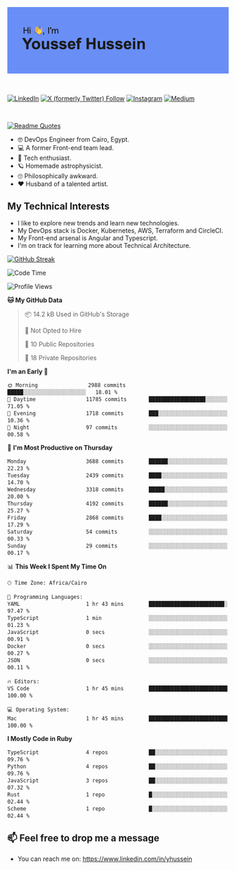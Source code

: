 [![Youssef's GitHub Banner](./assets/youssef-hussein.png)](https://github.com/yorki404)

</br>

[![LinkedIn](https://img.shields.io/badge/linkedin-%230077B5.svg?style=for-the-badge&logo=linkedin&logoColor=white)](https://www.linkedin.com/in/yhussein/)
[![X (formerly Twitter) Follow](https://img.shields.io/twitter/follow/devqik_?style=for-the-badge&logo=X&logoColor=White&labelColor=White)](https://twitter.com/devqik_)
[![Instagram](https://img.shields.io/badge/devqik-E4405F?style=for-the-badge&logo=Instagram&logoColor=white)](https://instagram.com/devqik)
[![Medium](https://img.shields.io/badge/Medium-12100E?style=for-the-badge&logo=medium&logoColor=white)](https://medium.com/@devqik)

</br>

[![Readme Quotes](https://quotes-github-readme.vercel.app/api?type=horizontal&theme=dark)](https://github.com/piyushsuthar/github-readme-quotes)

- :nerd_face: DevOps Engineer from Cairo, Egypt.
- :computer: A former Front-end team lead.
- :satellite: Tech enthusiast.
- :ringed_planet: Homemade astrophysicist.
- :roll_eyes: Philosophically awkward.
- :heart: Husband of a talented artist.

## My Technical Interests

- I like to explore new trends and learn new technologies.
- My DevOps stack is Docker, Kubernetes, AWS, Terraform and CircleCI.
- My Front-end arsenal is Angular and Typescript.
- I'm on track for learning more about Technical Architecture.

[![GitHub Streak](https://streak-stats.demolab.com/?user=devqik&theme=dark)](https://git.io/streak-stats)

<!--START_SECTION:waka-->
![Code Time](http://img.shields.io/badge/Code%20Time-771%20hrs%2037%20mins-blue)

![Profile Views](http://img.shields.io/badge/Profile%20Views-0-blue)

**🐱 My GitHub Data** 

> 📦 14.2 kB Used in GitHub's Storage 
 > 
> 🚫 Not Opted to Hire
 > 
> 📜 10 Public Repositories 
 > 
> 🔑 18 Private Repositories 
 > 
**I'm an Early 🐤** 

```text
🌞 Morning                2988 commits        █████░░░░░░░░░░░░░░░░░░░░   18.01 % 
🌆 Daytime                11785 commits       ██████████████████░░░░░░░   71.05 % 
🌃 Evening                1718 commits        ███░░░░░░░░░░░░░░░░░░░░░░   10.36 % 
🌙 Night                  97 commits          ░░░░░░░░░░░░░░░░░░░░░░░░░   00.58 % 
```
📅 **I'm Most Productive on Thursday** 

```text
Monday                   3688 commits        ██████░░░░░░░░░░░░░░░░░░░   22.23 % 
Tuesday                  2439 commits        ████░░░░░░░░░░░░░░░░░░░░░   14.70 % 
Wednesday                3318 commits        █████░░░░░░░░░░░░░░░░░░░░   20.00 % 
Thursday                 4192 commits        ██████░░░░░░░░░░░░░░░░░░░   25.27 % 
Friday                   2868 commits        ████░░░░░░░░░░░░░░░░░░░░░   17.29 % 
Saturday                 54 commits          ░░░░░░░░░░░░░░░░░░░░░░░░░   00.33 % 
Sunday                   29 commits          ░░░░░░░░░░░░░░░░░░░░░░░░░   00.17 % 
```


📊 **This Week I Spent My Time On** 

```text
🕑︎ Time Zone: Africa/Cairo

💬 Programming Languages: 
YAML                     1 hr 43 mins        ████████████████████████░   97.47 % 
TypeScript               1 min               ░░░░░░░░░░░░░░░░░░░░░░░░░   01.23 % 
JavaScript               0 secs              ░░░░░░░░░░░░░░░░░░░░░░░░░   00.91 % 
Docker                   0 secs              ░░░░░░░░░░░░░░░░░░░░░░░░░   00.27 % 
JSON                     0 secs              ░░░░░░░░░░░░░░░░░░░░░░░░░   00.11 % 

🔥 Editors: 
VS Code                  1 hr 45 mins        █████████████████████████   100.00 % 

💻 Operating System: 
Mac                      1 hr 45 mins        █████████████████████████   100.00 % 
```

**I Mostly Code in Ruby** 

```text
TypeScript               4 repos             ██░░░░░░░░░░░░░░░░░░░░░░░   09.76 % 
Python                   4 repos             ██░░░░░░░░░░░░░░░░░░░░░░░   09.76 % 
JavaScript               3 repos             ██░░░░░░░░░░░░░░░░░░░░░░░   07.32 % 
Rust                     1 repo              █░░░░░░░░░░░░░░░░░░░░░░░░   02.44 % 
Scheme                   1 repo              █░░░░░░░░░░░░░░░░░░░░░░░░   02.44 % 
```




<!--END_SECTION:waka-->

## 📫 Feel free to drop me a message
- You can reach me on: https://www.linkedin.com/in/yhussein
